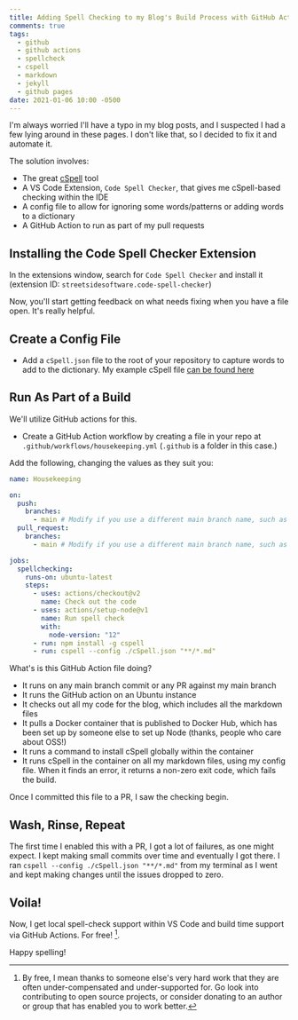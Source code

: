```yaml
---
title: Adding Spell Checking to my Blog's Build Process with GitHub Actions and cSpell
comments: true
tags:
  - github
  - github actions
  - spellcheck
  - cspell
  - markdown
  - jekyll
  - github pages
date: 2021-01-06 10:00 -0500
---
```

I'm always worried I'll have a typo in my blog posts, and I suspected I had a few lying around in these pages. I don't like that, so I decided to fix it and automate it.

The solution involves:

- The great [cSpell](https://github.com/streetsidesoftware/cspell) tool
- A VS Code Extension, `Code Spell Checker`, that gives me cSpell-based checking within the IDE
- A config file to allow for ignoring some words/patterns or adding words to a dictionary
- A GitHub Action to run as part of my pull requests

## Installing the Code Spell Checker Extension

In the extensions window, search for `Code Spell Checker` and install it (extension ID: `streetsidesoftware.code-spell-checker`)

Now, you'll start getting feedback on what needs fixing when you have a file open. It's really helpful.

## Create a Config File

- Add a `cSpell.json` file to the root of your repository to capture words to add to the dictionary. My example cSpell file [can be found here](https://github.com/SeanKilleen/seankilleen.github.io/blob/main/cSpell.json)

## Run As Part of a Build

We'll utilize GitHub actions for this.

- Create a GitHub Action workflow by creating a file in your repo at `.github/workflows/housekeeping.yml` (`.github` is a folder in this case.)

Add the following, changing the values as they suit you:

```yaml
name: Housekeeping

on:
  push:
    branches:
      - main # Modify if you use a different main branch name, such as the legacy "master" name.
  pull_request:
    branches:
      - main # Modify if you use a different main branch name, such as the legacy "master" name.

jobs:
  spellchecking:
    runs-on: ubuntu-latest
    steps:
      - uses: actions/checkout@v2
        name: Check out the code
      - uses: actions/setup-node@v1
        name: Run spell check
        with:
          node-version: "12"
      - run: npm install -g cspell
      - run: cspell --config ./cSpell.json "**/*.md"
```

What's is this GitHub Action file doing?

- It runs on any main branch commit or any PR against my main branch
- It runs the GitHub action on an Ubuntu instance
- It checks out all my code for the blog, which includes all the markdown files
- It pulls a Docker container that is published to Docker Hub, which has been set up by someone else to set up Node (thanks, people who care about OSS!)
- It runs a command to install cSpell globally within the container
- It runs cSpell in the container on all my markdown files, using my config file. When it finds an error, it returns a non-zero exit code, which fails the build.

Once I committed this file to a PR, I saw the checking begin.

## Wash, Rinse, Repeat

The first time I enabled this with a PR, I got a lot of failures, as one might expect. I kept making small commits over time and eventually I got there. I ran `cspell --config ./cSpell.json "**/*.md"` from my terminal as I went and kept making changes until the issues dropped to zero.

## Voila!

Now, I get local spell-check support within VS Code and build time support via GitHub Actions. For free! [^1].

Happy spelling!

[^1]: By free, I mean thanks to someone else's very hard work that they are often under-compensated and under-supported for. Go look into contributing to open source projects, or consider donating to an author or group that has enabled you to work better.
